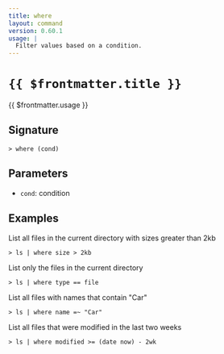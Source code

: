 ```yaml
---
title: where
layout: command
version: 0.60.1
usage: |
  Filter values based on a condition.
---
```


# `{{ $frontmatter.title }}`

<div style='white-space: pre-wrap;'>{{ $frontmatter.usage }}</div>

## Signature

`> where (cond)`

## Parameters

- `cond`: condition

## Examples

List all files in the current directory with sizes greater than 2kb

```shell
> ls | where size > 2kb
```

List only the files in the current directory

```shell
> ls | where type == file
```

List all files with names that contain "Car"

```shell
> ls | where name =~ "Car"
```

List all files that were modified in the last two weeks

```shell
> ls | where modified >= (date now) - 2wk
```
